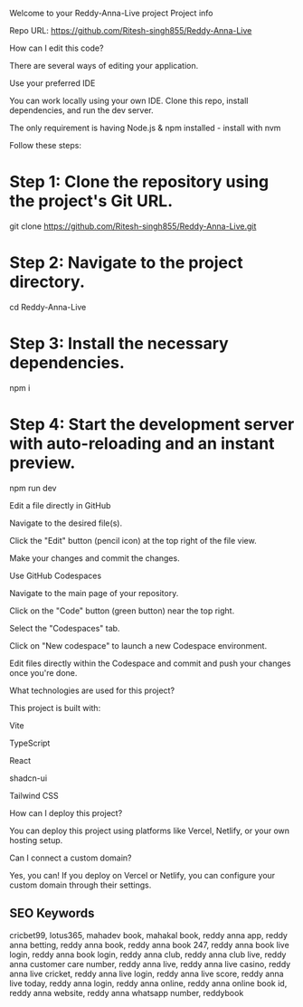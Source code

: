 Welcome to your Reddy-Anna-Live project
Project info

Repo URL: https://github.com/Ritesh-singh855/Reddy-Anna-Live

How can I edit this code?

There are several ways of editing your application.

Use your preferred IDE

You can work locally using your own IDE.
Clone this repo, install dependencies, and run the dev server.

The only requirement is having Node.js & npm installed - install with nvm

Follow these steps:

# Step 1: Clone the repository using the project's Git URL.

git clone https://github.com/Ritesh-singh855/Reddy-Anna-Live.git

# Step 2: Navigate to the project directory.

cd Reddy-Anna-Live

# Step 3: Install the necessary dependencies.

npm i

# Step 4: Start the development server with auto-reloading and an instant preview.

npm run dev

Edit a file directly in GitHub

Navigate to the desired file(s).

Click the "Edit" button (pencil icon) at the top right of the file view.

Make your changes and commit the changes.

Use GitHub Codespaces

Navigate to the main page of your repository.

Click on the "Code" button (green button) near the top right.

Select the "Codespaces" tab.

Click on "New codespace" to launch a new Codespace environment.

Edit files directly within the Codespace and commit and push your changes once you're done.

What technologies are used for this project?

This project is built with:

Vite

TypeScript

React

shadcn-ui

Tailwind CSS

How can I deploy this project?

You can deploy this project using platforms like Vercel, Netlify, or your own hosting setup.

Can I connect a custom domain?

Yes, you can!
If you deploy on Vercel or Netlify, you can configure your custom domain through their settings.

## SEO Keywords

cricbet99, lotus365, mahadev book, mahakal book, reddy anna app, reddy anna betting, reddy anna book, reddy anna book 247, reddy anna book live login, reddy anna book login, reddy anna club, reddy anna club live, reddy anna customer care number, reddy anna live, reddy anna live casino, reddy anna live cricket, reddy anna live login, reddy anna live score, reddy anna live today, reddy anna login, reddy anna online, reddy anna online book id, reddy anna website, reddy anna whatsapp number, reddybook
